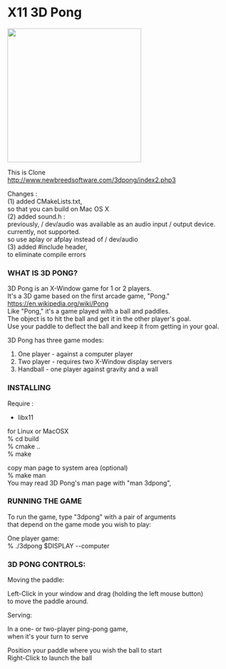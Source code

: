 X11 3D Pong
===============

<image src="https://raw.githubusercontent.com/ohwada/MAC_cpp_Samples/master/x11/3dpong/screenshots/3dpong.png" width="300" /> <br/>

This is Clone <br/>
http://www.newbreedsoftware.com/3dpong/index2.php3 <br/>

Changes :   <br/>
(1) added CMakeLists.txt, <br/>
so that you can build on Mac OS X <br/>
(2) added sound.h :  <br/>
previously, / dev/audio was available as an audio input / output device. <br/>
currently, not supported. <br/>
so use aplay or afplay instead of / dev/audio <br/>
(3) added #include header, <br/>
to eliminate compile errors <br/>


### WHAT IS 3D PONG?

 3D Pong is an X-Window game for 1 or 2 players. <br/> 
It's a 3D game based on the first arcade game, "Pong." <br/>
https://en.wikipedia.org/wiki/Pong <br/>
Like "Pong," it's a game played with a ball and paddles. <br/>
The object is to hit the ball and get it in the other player's goal. <br/>
Use your paddle to deflect the ball and keep it from getting in your goal. <br/>

3D Pong has three game modes: <br/>
1. One player - against a computer player <br/>
2. Two player - requires two X-Window display servers <br/>
3. Handball - one player against gravity and a wall <br/>

### INSTALLING
Require : <br/>
- libx11 <br/>

for Linux or MacOSX <br/>
% cd build <br/>
% cmake .. <br/>
% make <br/>

copy man page to system area (optional) <br/>
% make man <br/>
You may read 3D Pong's man page with "man 3dpong", <br/>


### RUNNING THE GAME

To run the game, type "3dpong" with a pair of arguments  <br/>
that depend on the game mode you wish to play: <br/>

 One player game:  <br/>
% ./3dpong $DISPLAY --computer <br/>

### 3D PONG CONTROLS:

Moving the paddle:  <br/>

Left-Click in your window and drag (holding the left mouse button) <br/>
to move the paddle around. <br/>

Serving: <br/>

In a one- or two-player ping-pong game,  <br/>
when it's your turn to serve <br/>

Position your paddle where you wish the ball to start <br/>
Right-Click to launch the ball <br/>


